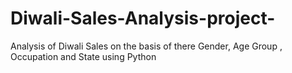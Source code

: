 # Diwali-Sales-Analysis-project-

Analysis of Diwali Sales on the basis of there Gender, Age Group , Occupation and State using Python 

